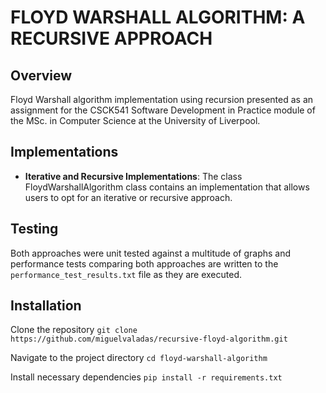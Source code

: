# FLOYD WARSHALL ALGORITHM: A RECURSIVE APPROACH

## Overview

Floyd Warshall algorithm implementation using recursion presented as an assignment for the CSCK541 Software Development in Practice module of the MSc. in Computer Science at the University of Liverpool.   

## Implementations

- **Iterative and Recursive Implementations**: The class FloydWarshallAlgorithm class contains an implementation that allows users to opt for an iterative or recursive approach.

## Testing
Both approaches were unit tested against a multitude of graphs and performance tests comparing both approaches are written to the ```performance_test_results.txt``` file as they are executed.

## Installation

Clone the repository
```git clone https://github.com/miguelvaladas/recursive-floyd-algorithm.git```

Navigate to the project directory
```cd floyd-warshall-algorithm```

Install necessary dependencies
```pip install -r requirements.txt```